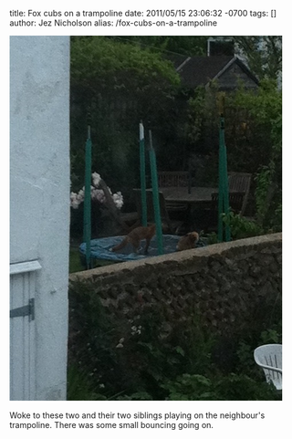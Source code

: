 title: Fox cubs on a trampoline
date: 2011/05/15 23:06:32 -0700
tags: []
author: Jez Nicholson
alias: /fox-cubs-on-a-trampoline

<div class='p_embed p_image_embed'>
<a href="/media/getfile/files.posterous.com/jnicho02/H4fX8I7NgNPnGp4pAPHyqUPoPJmHFRALFURG1zZor8Oyj0tMr0Mcp14KCOUj/photo.jpg"><img alt="Photo" height="640" src="/media/getfile/files.posterous.com/jnicho02/htASZsex1G0N2wmZGkF1mj2oB1sT9EC09e03Paehg7cQzN1EaMPa7ZBVpItL/photo.jpg.scaled.500.jpg" width="478" /></a>
</div>
<p>Woke to these two and their two siblings playing on the neighbour's trampoline. There was some small bouncing going on.</p>
